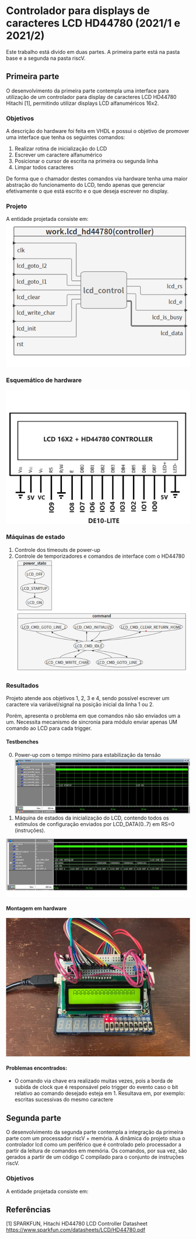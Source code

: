 # Controlador para displays de caracteres LCD HD44780 (2021/1 e 2021/2)
  
Este trabalho está divido em duas partes. A primeira parte está na pasta base e a segunda na pasta riscV.  
  
## Primeira parte
O desenvolvimento da primeira parte contempla uma interface para utilização de um controlador para display de caracteres LCD HD44780 Hitachi [1], permitindo utilizar displays LCD alfanuméricos 16x2.
  
### Objetivos
A descrição do hardware foi feita em VHDL e possui o objetivo de promover uma interface que tenha os seguintes comandos: 

1. Realizar rotina de inicialização do LCD
2. Escrever um caractere alfanumérico
3. Posicionar o cursor de escrita na primeira ou segunda linha
4. Limpar todos caracteres

De forma que o chamador destes comandos via hardware tenha uma maior abstração do funcionamento do LCD, tendo apenas que gerenciar efetivamente o que está escrito e o que deseja escrever no display.

### Projeto
A entidade projetada consiste em:
![Entidade HDL](doc/img_entity.png)

### Esquemático de hardware
![Schematic](doc/img_schematic.png)

### Máquinas de estado

1. Controle dos timeouts de power-up
2. Controle de temporizadores e comandos de interface com o HD44780
![Estados](doc/img_states.png)
### Resultados

Projeto atende aos objetivos 1, 2, 3 e 4, sendo possível escrever um caractere via variável/signal na posição inicial da linha 1 ou 2.

Porém, apresenta o problema em que comandos não são enviados um a um. Necessita mecanismo de sincronia para módulo enviar apenas UM comando ao LCD para cada trigger.


#### Testbenches
0. Power-up com o tempo mínimo para estabilização da tensão
![Power-up](doc/img_5ms_reset.png)
1. Máquina de estados da inicialização do LCD, contendo todos os estímulos de configuração enviados por LCD_DATA(0..7) em RS=0 (instruções).

![Inicialização](doc/img_init_states_testbench.png)


#### Montagem em hardware
![Hardware](doc/img_result.jfif)

#### Problemas encontrados:

* O comando via chave era realizado muitas vezes, pois a borda de subida de clock que é responsável pelo trigger do evento caso o bit relativo ao comando desejado esteja em 1. Resultava em, por exemplo: escritas sucessivas do mesmo caractere

## Segunda parte

O desenvolvimento da segunda parte contempla a integração da primeira parte com um processador riscV + memória. A dinâmica do projeto situa o controlador lcd como um periférico que é controlado pelo processador a partir da leitura de comandos em memória. Os comandos, por sua vez, são gerados a partir de um código C compilado para o conjunto de instruções riscV.
  
### Objetivos
A entidade projetada consiste em:


## Referências

[1] SPARKFUN, Hitachi HD44780 LCD Controller Datasheet <https://www.sparkfun.com/datasheets/LCD/HD44780.pdf>
